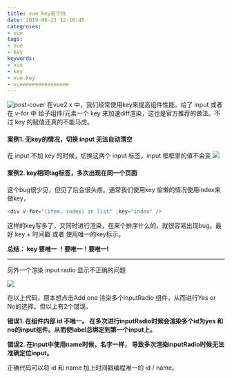 ```yaml
---
title: vue key有个坑
date: 2019-08-21 12:16:45
categroies:
- vue
tags:
- vue
- key
keywords:
- vue
- key
- vue-key
- vueeeeeeeeeeeeeeee
---
```

![post-cover](/images/covers/vue-key.jpg)
在vue2.x 中，我们经常使用key来提高组件性能，给了 input  或者 在 v-for 中 给子组件/元素一个 key 来加速diff渲染，这也是官方推荐的做法。不过 key 的赋值还真的不能马虎。

#### 案例1. 无key的情况，切换 input 无法自动清空

在 input 不加 key 的时候，切换这两个 input 标签，input 框框里的值不会变
![](vuekey1.png)

#### 案例2. key相同tag标签，多次出现在同一个页面

这个bug很少见，但见了后会很头疼。通常我们使用key 偷懒的情况使用index来做key，
```js
<div v-for="(item, index) in list" :key="index" />
```
 这样的key写多了，又同时进行渲染，在来个排序什么的，就很容易出现bug。最好 key + 时间戳 或者 使用唯一的key标示。

**总结： key 要唯一 ！要唯一！要唯一!**

---

另外一个渲染 input radio 显示不正确的问题

![](vuekey2.png)


在以上代码，原本想点击Add one 渲染多个inputRadio 组件，从而进行Yes or No的选择。但以上有2个错误。

**错误1. 在组件内部 id 不唯一。 在多次进行inputRadio时候会渲染多个id为yes 和 no的input组件。从而使label总绑定到第一个input上。**

**错误2. 在input中使用name时候，名字一样， 导致多次渲染inputRadio时候无法准确定位input。**

正确代码可以将 id 和 name 加上时间戳编程唯一的 id / name。
